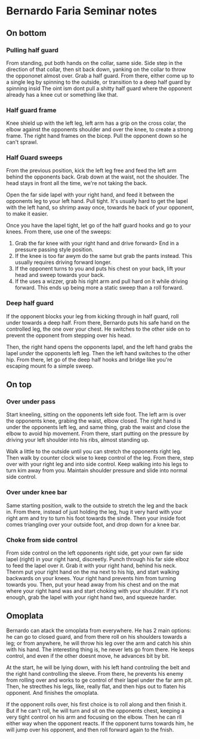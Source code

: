 # Bernardo Faria Seminar notes

## On bottom

### Pulling half guard

From standing, put both hands on the collar, same side. Side step in the direction of that collar, then sit back down, yanking on the collar to throw the oppononet almost over. Grab a half guard. From there, either come up to a single leg by spinning to the outside, or transition to a deep half guard by spinning insid
The oint ism dont pull a shitty half guard where the opponent already has a knee cut or something like that.

### Half guard frame

Knee shield up with the left leg, left arm has a grip on the cross colar, the elbow against the opponents shoulder and over the knee, to create a strong frame. The right hand frames on the bicep. Pull the opponent down so he can't sprawl.

### Half Guard sweeps

From the previous position, kick the left leg free and feed the left arm behind the opponents back. Grab down at the waist, not the shoulder. The head stays in front all the time, we're not taking the back.

Open the far side lapel with your right hand, and feed it between the opponents leg to your left hand. Pull tight. It's usually hard to get the lapel with the left hand, so shrimp away once, towards he back of your opponent, to make it easier.

Once you have the lapel tight, let go of the half guard hooks and go to your knees. From there, use one of the sweeps:

1. Grab the far knee with your right hand and drive forward> End in a pressure passing style position.
2. If the knee is too far awym do the same but grab the pants instead. This usually requires driving forward longer.
3. If the opponent turns to you and puts his chest on your back, lift your head and sweep towards your back.
4. If the uses a wizzer, grab his right arm and pull hard on it while driving forward. This ends up being more a static sweep than a roll forward.

### Deep half guard

If the opponent blocks your leg from kicking through in half guard, roll under towards a deep half. From there, Bernardo puts his safe hand on the controlled leg, the one over your chest. He switches to the other side on to prevent the opponent from stepping over his head.

Then, the right hand opens the opponents lapel, and the left hand grabs the lapel *under* the opponents left leg. Then the left hand switches to the other hip. From there, let go of the deep half hooks and bridge like you're escaping mount fo a simple sweep.

## On top

### Over under pass

Start kneeling, sitting on the opponents left side foot. The left arm is over the opponents knee, grabing the waist, elbow closed. The right hand is under the opponents left leg, and same thing, grab the waist and close the elbow to avoid hip movement. From there, start putting on the pressure by driving your left shoulder into his ribs, almost standing up.

Walk a little to the outside until you can stretch the opponents right leg. Then walk by counter clock wise to keep control of the leg. From there, step over with your right leg and into side control. Keep walking into his legs to turn kim away from you. Maintain shoulder pressure and slide into normal side control.

### Over under knee bar

Same starting position, walk to the outside to stretch the leg and the back in. From there, instead of just holding the leg, hug it very hard with your right arm and try to turn his foot towards the sinde. Then your inside foot comes triangling over your outside foot, and drop down for a knee bar.

### Choke from side control

From side control on the left opponents right side, get your own far side lapel (right) in your right hand, discreetly. Punch through his far side elboz to feed the lapel over it. Grab it with your right hand, behind his neck.
Thenm put your right hand on the ma next to his hip, and start walking backwards on your knees. Your right hand prevents him from turning towards you.
Then, put your head away from his chest and on the mat where your right hand was and start choking with your shoulder. If it's not enough, grab the lapel with your right hand two, and squeeze harder.

## Omoplata

Bernardo can atack the omoplata from everywhere. He has 2 main options: he can go to closed guard, and from there roll on his shoulders towards a leg; or from anywhere, he will throw his leg over the arm and catch his shin with his hand. The interesting thing is, he never lets go from there. He keeps control, and even if the other doesnt move, he advances bit by bit.

At the start, he will be lying down, with his left hand controling the belt and the right hand controlling the sleeve. From there, he prevents his enemy from rolling over and works to ge control of their lapel under the far arm pit. Then, he strecthes his legs, like, really flat, and then hips out to flaten his opponent. And finishes the omoplata.

If the opponent rolls over, his first choice is to roll along and then finish it. But if he can't roll, he will turn and sit on the opponents chest, keeping a very tight control on his arm and focusing on the elbow. Then he can rll either way when the opponent reacts.
If the opponent turns towards him, he will jump over his opponent, and then roll forward again to the fnish.
